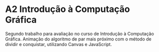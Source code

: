 # A2 Introdução à Computação Gráfica
Segundo trabalho para avaliação no curso de Introdução à Computação Gráfica.
Animação do algoritmo de par mais próximo com o método de dividir e conquistar, utilizando Canvas e JavaScript.

